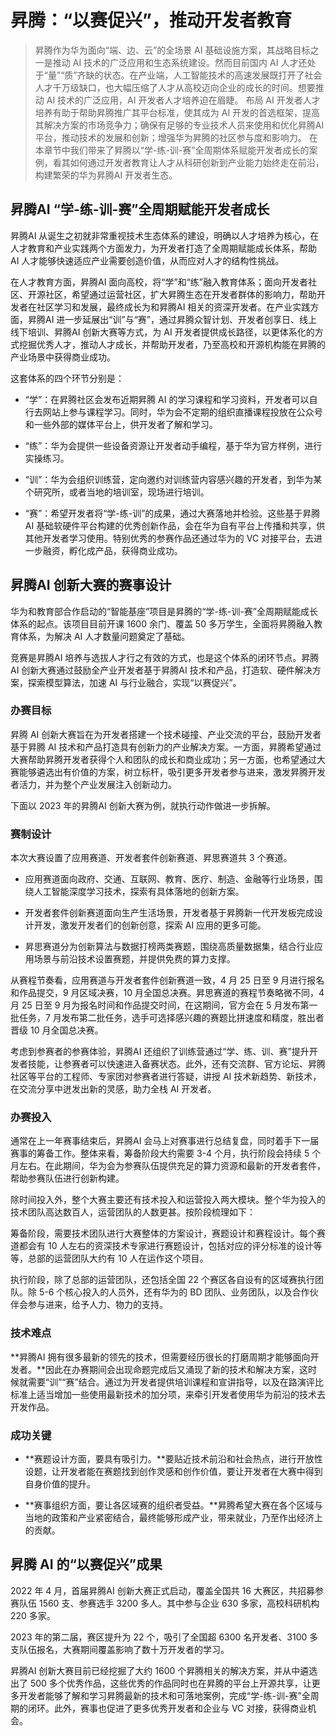 # 昇腾：“以赛促兴”，推动开发者教育

> 昇腾作为华为面向“端、边、云”的全场景 AI 基础设施方案，其战略目标之一是推动 AI 技术的广泛应用和生态系统建设。然而目前国内 AI 人才还处于“量”“质”齐缺的状态。在产业端，人工智能技术的高速发展既打开了社会人才千万级缺口，也大幅压缩了人才从高校迈向企业的成长的时间。想要推动 AI 技术的广泛应用，AI 开发者人才培养迫在眉睫。 布局 AI 开发者人才培养有助于帮助昇腾推广其平台标准，使其成为 AI 开发的首选框架，提高其解决方案的市场竞争力；确保有足够的专业技术人员来使用和优化昇腾AI 平台，推动技术的发展和创新；增强华为昇腾的社区参与度和影响力。 在本章节中我们带来了昇腾以“学-练-训-赛”全周期体系赋能开发者成长的案例，看其如何通过开发者教育让人才从科研创新到产业能力始终走在前沿，构建繁荣的华为昇腾AI 开发者生态。

## 昇腾AI “学-练-训-赛”全周期赋能开发者成长

昇腾AI 从诞生之初就非常重视技术生态体系的建设，明确以人才培养为核心，在人才教育和产业实践两个方面发力，为开发者打造了全周期赋能成长体系，帮助 AI 人才能够快速适应产业需要创造价值，从而应对人才的结构性挑战。

在人才教育方面，昇腾AI 面向高校，将“学”和“练”融入教育体系；面向开发者社区、开源社区，希望通过运营社区，扩大昇腾生态在开发者群体的影响力，帮助开发者在社区学习和发展，最终成长为和昇腾AI 相关的资深开发者。在产业实践方面，昇腾AI 进一步延展出“训”与“赛”，通过昇腾众智计划、开发者创享日、线上线下培训、昇腾AI 创新大赛等方式，为 AI 开发者提供成长路径，以更体系化的方式挖掘优秀人才，推动人才成长，并帮助开发者，乃至高校和开源机构能在昇腾的产业场景中获得商业成功。

这套体系的四个环节分别是：

- “学”：在昇腾社区会发布近期昇腾 AI 的学习课程和学习资料，开发者可以自行去网站上参与课程学习。同时，华为会不定期的组织直播课程投放在公众号和一些外部的媒体平台上，供开发者了解和学习。

- “练”：华为会提供一些设备资源让开发者动手编程，基于华为官方样例，进行实操练习。

- “训”：华为会组织训练营，定向邀约对训练营内容感兴趣的开发者，到华为某个研究所，或者当地的培训室，现场进行培训。

- “赛”：希望开发者将“学-练-训”的成果，通过大赛落地并检验。这些基于昇腾AI 基础软硬件平台构建的优秀创新作品，会在华为自有平台上传播和共享，供其他开发者学习使用。特别优秀的参赛作品还通过华为的 VC 对接平台，去进一步融资，孵化成产品，获得商业成功。

## 昇腾AI 创新大赛的赛事设计

华为和教育部合作启动的“智能基座”项目是昇腾的“学-练-训-赛”全周期赋能成长体系的起点。该项目目前开课 1600 余门、覆盖 50 多万学生，全面将昇腾融入教育体系，为解决 AI 人才数量问题奠定了基础。

竞赛是昇腾AI 培养与选拔人才行之有效的方式，也是这个体系的闭环节点。昇腾AI 创新大赛通过鼓励全产业开发者基于昇腾AI 技术和产品，打造软、硬件解决方案，探索模型算法，加速 AI 与行业融合，实现“以赛促兴”。

### 办赛目标

昇腾 AI 创新大赛旨在为开发者搭建一个技术碰撞、产业交流的平台，鼓励开发者基于昇腾 AI 技术和产品打造具有创新力的产业解决方案。一方面，昇腾希望通过大赛帮助昇腾开发者获得个人和团队的成长和商业成功；另一方面，也希望通过大赛能够遴选出有价值的方案，树立标杆，吸引更多开发者参与进来，激发昇腾开发者活力，并为整个产业发展注入创新动力。

下面以 2023 年的昇腾AI 创新大赛为例，就执行动作做进一步拆解。

### 赛制设计

本次大赛设置了应用赛道、开发者套件创新赛道、昇思赛道共 3 个赛道。

- 应用赛道面向政府、交通、互联网、教育、医疗、制造、金融等行业场景，围绕人工智能深度学习技术，探索有具体落地的创新方案。

- 开发者套件创新赛道面向生产生活场景，开发者基于昇腾新一代开发板完成设计开发，激发开发者们的创新创意，探索 AI 应用的更多可能。

- 昇思赛道分为创新算法与数据打榜两类赛题，围绕高质量数据集，结合行业应用场景与前沿技术设置赛题，并提供免费的算力支撑。

从赛程节奏看，应用赛道与开发者套件创新赛道一致，4 月 25 日至 9 月进行报名和作品提交，9 月区域决赛，10 月全国总决赛。昇思赛道的赛程节奏略微不同，4 月 25 日至 9 月为报名时间和作品提交时间，在这期间，官方会在 5 月发布第一批任务，7 月发布第二批任务，选手可选择感兴趣的赛题比拼速度和精度，胜出者晋级 10 月全国总决赛。

考虑到参赛者的参赛体验，昇腾AI 还组织了训练营通过“学、练、训、赛”提升开发者技能，让参赛者可以快速进入备赛状态。此外，还有交流群、官方论坛、昇腾社区等平台的工程师、专家团对参赛者进行答疑，讲授 AI 技术新趋势、新技术，在交流分享中迸发出新的灵感，助力全栈 AI 开发者。

### 办赛投入

通常在上一年赛事结束后，昇腾AI 会马上对赛事进行总结复盘，同时着手下一届赛事的筹备工作。整体来看，筹备阶段大约需要 3-4 个月，执行阶段会持续 5 个月左右。在此期间，华为会为参赛队伍提供充足的算力资源和最新的开发者套件，帮助参赛队伍进行创新构建。

除时间投入外，整个大赛主要还有技术投入和运营投入两大模块。整个华为投入的技术团队高达数百人，运营团队的人数更甚。按阶段梳理如下：

筹备阶段，需要技术团队进行大赛整体的方案设计，赛题设计和赛程设计。每个赛道都会有 10 人左右的资深技术专家进行赛题设计，包括对应的评分标准的设计等等，总部的运营团队大约有 10 人在运作这个项目。

执行阶段，除了总部的运营团队，还包括全国 22 个赛区各自设有的区域赛执行团队。除 5-6 个核心投入的人员外，还有华为的 BD 团队、业务团队，以及合作伙伴会参与进来，给予人力、物力的支持。

### 技术难点

**昇腾AI 拥有很多最新的领先的技术，但需要经历很长的打磨周期才能够面向开发者。**因此在办赛期间会出现命题完成后又涌现了新的技术和解决方案，这时候就需要“训”“赛”结合。通过为开发者提供培训课程和宣讲指导，以及在路演评比标准上适当增加一些使用最新技术的加分项，来牵引开发者使用华为前沿的技术去开发作品。

### 成功关键

- **赛题设计方面，要具有吸引力。**要贴近技术前沿和社会热点，进行开放性设题，让开发者能在赛题找到创作灵感和创作价值，要让开发者在大赛中得到自身价值的提升。

- **赛事组织方面，要让各区域赛的组织者受益。**昇腾希望大赛在各个区域与当地的政策和产业紧密结合，最终能够形成产业，带来就业，乃至作出经济上的贡献。

## 昇腾 AI 的“以赛促兴”成果

2022 年 4 月，首届昇腾AI 创新大赛正式启动，覆盖全国共 16 大赛区，共招募参赛队伍 1560 支、参赛选手 3200 多人。其中参与企业 630 多家，高校科研机构 220 多家。

2023 年的第二届，赛区提升为 22 个，吸引了全国超 6300 名开发者、3100 多支队伍报名，大赛期间覆盖影响了数十万开发者的学习。

昇腾AI 创新大赛目前已经挖掘了大约 1600 个昇腾相关的解决方案，并从中遴选出了 500 多个优秀作品，这些优秀的作品同时也在昇腾的平台上开源共享，让更多开发者能够了解和学习昇腾最新的技术和可落地案例，完成“学-练-训-赛”全周期的闭环。此外，赛事也促进了更多优秀开发者和企业与 VC 对接，获得商业机会。